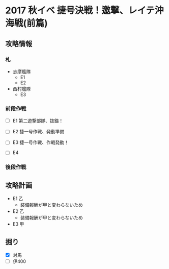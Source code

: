 # 2017 秋イベ 捷号決戦！邀撃、レイテ沖海戦(前篇)


## 攻略情報
### 札

- 志摩艦隊
	- E1
	- E2
- 西村艦隊
	- E3


### 前段作戦

- [ ] E1 第二遊撃部隊、抜錨！

- [ ] E2 捷一号作戦、発動準備

- [ ] E3 捷一号作戦、作戦発動！

- [ ] E4

### 後段作戦


## 攻略計画

- E1 乙
	- 装備報酬が甲と変わらないため
- E2 乙
	- 装備報酬が甲と変わらないため
- E3 甲


## 掘り

- [x] 対馬
- [ ] 伊400
